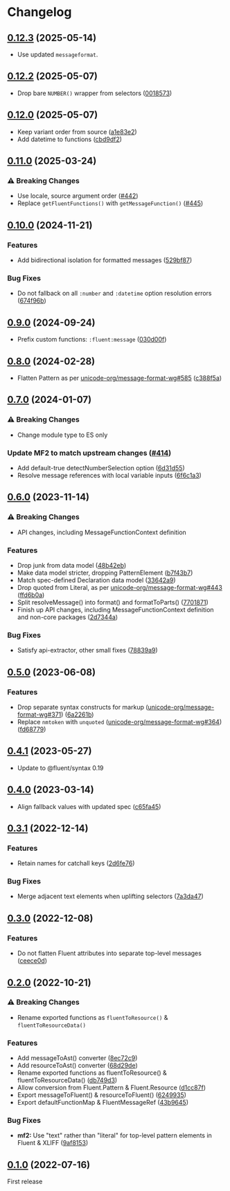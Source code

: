 # Changelog

## [0.12.3](https://github.com/messageformat/messageformat/compare/@messageformat/fluent@0.12.2...@messageformat/fluent@0.12.3) (2025-05-14)

- Use updated `messageformat`.

## [0.12.2](https://github.com/messageformat/messageformat/compare/@messageformat/fluent@0.12.1...@messageformat/fluent@0.12.2) (2025-05-07)

* Drop bare `NUMBER()` wrapper from selectors ([0018573](https://github.com/messageformat/messageformat/commit/001857360d4e6db20dec3254c102a59d2484f318))

## [0.12.0](https://github.com/messageformat/messageformat/compare/@messageformat/fluent@0.11.0...@messageformat/fluent@0.12.0) (2025-05-07)

* Keep variant order from source ([a1e83e2](https://github.com/messageformat/messageformat/commit/a1e83e2d67c95efae6a84f863821cc70e648fd9a))
* Add datetime to functions ([cbd9df2](https://github.com/messageformat/messageformat/commit/cbd9df2966d9bd90749a6242f15e5bbdbc1f33bc))

## [0.11.0](https://github.com/messageformat/messageformat/compare/@messageformat/fluent@0.10.0...@messageformat/fluent@0.11.0) (2025-03-24)

### ⚠ Breaking Changes

* Use locale, source argument order ([#442](https://github.com/messageformat/messageformat/pull/442))
* Replace `getFluentFunctions()` with `getMessageFunction()` ([#445](https://github.com/messageformat/messageformat/pull/445))

## [0.10.0](https://github.com/messageformat/messageformat/compare/@messageformat/fluent@0.9.0...@messageformat/fluent@0.10.0) (2024-11-21)

### Features

* Add bidirectional isolation for formatted messages ([529bf87](https://github.com/messageformat/messageformat/commit/529bf879ff99b77766693d9e0a059d37df30250b))

### Bug Fixes

* Do not fallback on all `:number` and `:datetime` option resolution errors ([674f96b](https://github.com/messageformat/messageformat/commit/674f96b3ebed1ea3f645c302db878a74652ab2c0))

## [0.9.0](https://github.com/messageformat/messageformat/compare/@messageformat/fluent@0.8.0...@messageformat/fluent@0.9.0) (2024-09-24)

* Prefix custom functions: `:fluent:message` ([030d00f](https://github.com/messageformat/messageformat/commit/030d00f5450632184913c098342169ed50ef4a77))

## [0.8.0](https://github.com/messageformat/messageformat/compare/@messageformat/fluent@0.7.0...@messageformat/fluent@0.8.0) (2024-02-28)

* Flatten Pattern as per [unicode-org/message-format-wg#585](https://github.com/unicode-org/message-format-wg/issues/585) ([c388f5a](https://github.com/messageformat/messageformat/commit/c388f5a42b74c1e53d1ffaf1c2b3455a025e1c19))

## [0.7.0](https://github.com/messageformat/messageformat/compare/@messageformat/fluent@0.6.0...@messageformat/fluent@0.7.0) (2024-01-07)

### ⚠ Breaking Changes

* Change module type to ES only

### Update MF2 to match upstream changes ([#414](https://github.com/messageformat/messageformat/pull/414))

* Add default-true detectNumberSelection option ([6d31d55](https://github.com/messageformat/messageformat/commit/6d31d55fec5dfc51e553629eb75f305a09b0cd76))
* Resolve message references with local variable inputs ([6f6c1a3](https://github.com/messageformat/messageformat/commit/6f6c1a30458ecc385058cf14c5bfbfadee0a1583))

## [0.6.0](https://github.com/messageformat/messageformat/compare/@messageformat/fluent@0.5.0...@messageformat/fluent@0.6.0) (2023-11-14)

### ⚠ Breaking Changes

* API changes, including MessageFunctionContext definition

### Features

* Drop junk from data model ([48b42eb](https://github.com/messageformat/messageformat/commit/48b42eb1b3ba58ad47f94ac4e4454bebe73880f6))
* Make data model stricter, dropping PatternElement ([b7f43b7](https://github.com/messageformat/messageformat/commit/b7f43b76a356848cd7eabe95f972bbb2fa4822a9))
* Match spec-defined Declaration data model ([33642a9](https://github.com/messageformat/messageformat/commit/33642a900e867239c06e5b464e647b9addcce9fe))
* Drop quoted from Literal, as per [unicode-org/message-format-wg#443](https://github.com/unicode-org/message-format-wg/issues/443) ([ffd6b0a](https://github.com/messageformat/messageformat/commit/ffd6b0a507e4f7374a0444beee3faa297ce51c4b))
* Split resolveMessage() into format() and formatToParts() ([7701871](https://github.com/messageformat/messageformat/commit/770187150e6b7dbf0645b1e56fc13fda00f81ce6))
* Finish up API changes, including MessageFunctionContext definition and non-core packages ([2d7344a](https://github.com/messageformat/messageformat/commit/2d7344a3da762b98e924437c879301855471c0d1))

### Bug Fixes

* Satisfy api-extractor, other small fixes ([78839a9](https://github.com/messageformat/messageformat/commit/78839a9d4373b5bbb853e665c3914aa796cfc145))

## [0.5.0](https://github.com/messageformat/messageformat/compare/@messageformat/fluent@0.4.1...@messageformat/fluent@0.5.0) (2023-06-08)

### Features

* Drop separate syntax constructs for markup ([unicode-org/message-format-wg#371](https://github.com/unicode-org/message-format-wg/issues/371)) ([6a2261b](https://github.com/messageformat/messageformat/commit/6a2261b237bd63ae9ffab3114568ea592e6e0045))
* Replace `nmtoken` with `unquoted` ([unicode-org/message-format-wg#364](https://github.com/unicode-org/message-format-wg/issues/364)) ([fd68779](https://github.com/messageformat/messageformat/commit/fd68779a22c2653a3d5fc86c4399bbb76bbc8bb0))

## [0.4.1](https://github.com/messageformat/messageformat/compare/@messageformat/fluent@0.4.0...@messageformat/fluent@0.4.1) (2023-05-27)

* Update to @fluent/syntax 0.19

## [0.4.0](https://github.com/messageformat/messageformat/compare/@messageformat/fluent@0.3.1...@messageformat/fluent@0.4.0) (2023-03-14)

* Align fallback values with updated spec ([c65fa45](https://github.com/messageformat/messageformat/commit/c65fa454ced3437482f96cf2e88e19364d95fe78))

## [0.3.1](https://github.com/messageformat/messageformat/compare/@messageformat/fluent@0.3.0...@messageformat/fluent@0.3.1) (2022-12-14)

### Features

* Retain names for catchall keys ([2d6fe76](https://github.com/messageformat/messageformat/commit/2d6fe767d11820456be997de7067470ab86fd9f1))

### Bug Fixes

* Merge adjacent text elements when uplifting selectors ([7a3da47](https://github.com/messageformat/messageformat/commit/7a3da47891d0d4a0478d516c1c427a902d0fbf16))

## [0.3.0](https://github.com/messageformat/messageformat/compare/@messageformat/fluent@0.2.0...@messageformat/fluent@0.3.0) (2022-12-08)

### Features

* Do not flatten Fluent attributes into separate top-level messages ([ceece0d](https://github.com/messageformat/messageformat/commit/ceece0da929d6746169749326ce1ccd5f2c1bd62))

## [0.2.0](https://github.com/messageformat/messageformat/compare/@messageformat/fluent@0.1.0...@messageformat/fluent@0.2.0) (2022-10-21)

### ⚠ Breaking Changes

* Rename exported functions as `fluentToResource()` & `fluentToResourceData()`

### Features

* Add messageToAst() converter ([8ec72c9](https://github.com/messageformat/messageformat/commit/8ec72c9a6907561b146b017c7e18e5aaf625c1a2))
* Add resourceToAst() converter ([68d29de](https://github.com/messageformat/messageformat/commit/68d29de095d2cc0b3d64dc6cef05910d69068953))
* Rename exported functions as fluentToResource() & fluentToResourceData() ([db749d3](https://github.com/messageformat/messageformat/commit/db749d30275fe1f8b447a319cc9a32b8a928a327))
* Allow conversion from Fluent.Pattern & Fluent.Resource ([d1cc87f](https://github.com/messageformat/messageformat/commit/d1cc87f0fa04c604c4b7a802197085ad287a5afc))
* Export messageToFluent() & resourceToFluent() ([6249935](https://github.com/messageformat/messageformat/commit/6249935744ae23c783996fa94a05cb37142d8c3f))
* Export defaultFunctionMap & FluentMessageRef ([43b9645](https://github.com/messageformat/messageformat/commit/43b96452d3bdafa8bb18c890fe4a0bc9bd547c6b))

### Bug Fixes

* **mf2:** Use "text" rather than "literal" for top-level pattern elements in Fluent & XLIFF ([9af8153](https://github.com/messageformat/messageformat/commit/9af81533bd37a67c4205e6455da34f0f3cdd2860))

## [0.1.0](https://github.com/messageformat/messageformat/tree/@messageformat/fluent@0.1.0) (2022-07-16)

First release
